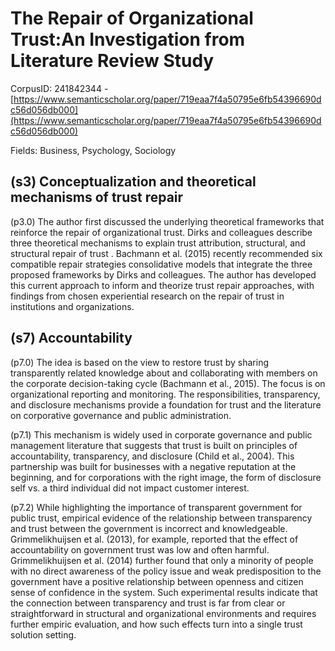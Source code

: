 # The Repair of Organizational Trust:An Investigation from Literature Review Study

CorpusID: 241842344 - [https://www.semanticscholar.org/paper/719eaa7f4a50795e6fb54396690dc56d056db000](https://www.semanticscholar.org/paper/719eaa7f4a50795e6fb54396690dc56d056db000)

Fields: Business, Psychology, Sociology

## (s3) Conceptualization and theoretical mechanisms of trust repair
(p3.0) The author first discussed the underlying theoretical frameworks that reinforce the repair of organizational trust. Dirks and colleagues describe three theoretical mechanisms to explain trust attribution, structural, and structural repair of trust . Bachmann et al. (2015) recently recommended six compatible repair strategies consolidative models that integrate the three proposed frameworks by Dirks and colleagues. The author has developed this current approach to inform and theorize trust repair approaches, with findings from chosen experiential research on the repair of trust in institutions and organizations.
## (s7) Accountability
(p7.0) The idea is based on the view to restore trust by sharing transparently related knowledge about and collaborating with members on the corporate decision-taking cycle (Bachmann et al., 2015). The focus is on organizational reporting and monitoring. The responsibilities, transparency, and disclosure mechanisms provide a foundation for trust and the literature on corporative governance and public administration.

(p7.1) This mechanism is widely used in corporate governance and public management literature that suggests that trust is built on principles of accountability, transparency, and disclosure (Child et al., 2004). This partnership was built for businesses with a negative reputation at the beginning, and for corporations with the right image, the form of disclosure self vs. a third individual did not impact customer interest.

(p7.2) While highlighting the importance of transparent government for public trust, empirical evidence of the relationship between transparency and trust between the government is incorrect and knowledgeable. Grimmelikhuijsen et al. (2013), for example, reported that the effect of accountability on government trust was low and often harmful. Grimmelikhuijsen et al. (2014) further found that only a minority of people with no direct awareness of the policy issue and weak predisposition to the government have a positive relationship between openness and citizen sense of confidence in the system. Such experimental results indicate that the connection between transparency and trust is far from clear or straightforward in structural and organizational environments and requires further empiric evaluation, and how such effects turn into a single trust solution setting.
